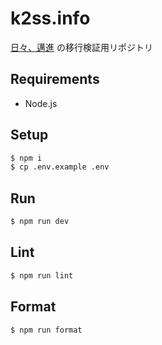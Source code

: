 # k2ss.info

[日々、邁進](https://k2ss.info) の移行検証用リポジトリ

## Requirements

- Node.js

## Setup

```bash
$ npm i
$ cp .env.example .env
```

## Run

```bash
$ npm run dev
```

## Lint

```bash
$ npm run lint
```

## Format

```bash
$ npm run format
```

